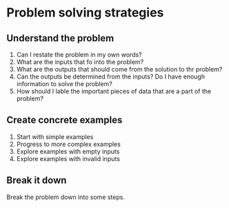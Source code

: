 # Problem solving strategies

## Understand the problem
1. Can I restate the problem in my own words?
2. What are the inputs that fo into the problem?
3. What are the outputs that should come from the solution to thr problem?
4. Can the outputs be determined from the inputs? Do I have enough information to solve the problem?
5. How should I lable the important pieces of data that are a part of the problem?

## Create concrete examples
1. Start with simple examples
2. Progress to more complex examples
3. Explore examples with empty inputs
4. Explore examples with invalid inputs

## Break it down
Break the problem down into some steps.